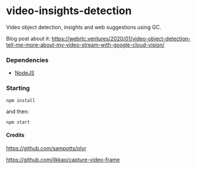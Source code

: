 # video-insights-detection
Video object detection, insights and web suggestions using GC.

Blog post about it: https://webrtc.ventures/2020/01/video-object-detection-tell-me-more-about-my-video-stream-with-google-cloud-vision/

### Dependencies

* [NodeJS](https://nodejs.org)

### Starting

```npm install```

and then:

```npm start```

#### Credits

https://github.com/sampotts/plyr

https://github.com/ilkkao/capture-video-frame

